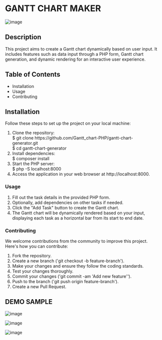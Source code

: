<H1> GANTT CHART MAKER </H1>

![image](https://github.com/Shatakshi1206/Gantt_chart-PHP-/assets/153349188/fa0f8a21-50a2-4c88-8b95-277670470dca)

<h2>Description</h2>
<p>This project aims to create a Gantt chart dynamically based on user input. It includes features such as data input through a PHP form, Gantt chart generation, and dynamic rendering for an interactive user experience.</p>

<h2>Table of Contents</h2>
<ul>
  <li>Installation</li>
  <li>Usage</li>
  <li>Contributing</li>
</ul>

<h2>Installation</h2>
Follow these steps to set up the project on your local machine:
<ol>
<li>Clone the repository:</li>
$ git clone https://github.com/Gantt_chart-PHP/gantt-chart-generator.git
  <br>
$ cd gantt-chart-generator
<li>Install dependencies:</li>
$ composer install
<li>Start the PHP server:</li>
$ php -S localhost:8000
<li>Access the application in your web browser at http://localhost:8000.</li>  
</ol>

<h3 > Usage </h3>
<ol>
  <li>Fill out the task details in the provided PHP form.</li>
  <li>Optionally, add dependencies on other tasks if needed.</li>
  <li>Click the "Add Task" button to create the Gantt chart.</li>
  <li>The Gantt chart will be dynamically rendered based on your input, displaying each task as a horizontal bar from its start to end date.</li>
</ol>

<h3> Contributing </h3>
We welcome contributions from the community to improve this project. Here's how you can contribute:
<ol>
<li>Fork the repository.</li>
<li>Create a new branch ('git checkout -b feature-branch').</li>
<li>Make your changes and ensure they follow the coding standards.</li>
<li>Test your changes thoroughly.</li>
<li>Commit your changes ('git commit -am 'Add new feature'').</li>
<li>Push to the branch ('git push origin feature-branch').</li>
<li>Create a new Pull Request.</li>
</ol>

<H2> DEMO SAMPLE </H2>

![image](https://github.com/Shatakshi1206/Gantt_chart-PHP-/assets/153349188/2fa758b6-3a4d-45a4-ba26-6d315c7a31f6)

![image](https://github.com/Shatakshi1206/Gantt_chart-PHP-/assets/153349188/7cfd6599-80ec-4688-9f21-6e630a6c96c0)

![image](https://github.com/Shatakshi1206/Gantt_chart-PHP-/assets/153349188/378452d3-6174-445a-ab8a-51f820bf197c)





